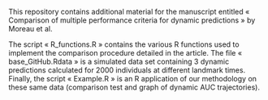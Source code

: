 This repository contains additional material for the manuscript entitled « Comparison of multiple performance criteria for dynamic predictions » by Moreau et al.

The script « R_functions.R » contains the various R functions used to implement the comparison procedure detailed in the article. The file « base_GitHub.Rdata » is a simulated data set containing 3 dynamic predictions calculated for 2000 individuals at different landmark times. Finally, the script « Example.R » is an R application of our methodology on these same data (comparison test and graph of dynamic AUC trajectories).
